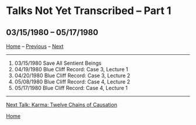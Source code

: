 <a name="0"></a>
# Talks Not Yet Transcribed – Part 1
## 03/15/1980 – 05/17/1980

[Home](index#talks-1) – [Previous](1980-01-20-BlueCliffRecordCase2Lecture2#0) – [Next](1980-07-01-Karma-TwelveChainsOfCausation#0)

---
1. 03/15/1980 Save All Sentient Beings
1. 04/19/1980 Blue Cliff Record: Case 3, Lecture 1
1. 04/20/1980 Blue Cliff Record: Case 3, Lecture 2
1. 05/08/1980 Blue Cliff Record: Case 4, Lecture 2
1. 05/17/1980 Blue Cliff Record: Case 4, Lecture 1

---
[Next Talk: Karma: Twelve Chains of Causation](1980-07-01-Karma-TwelveChainsOfCausation#0)

[Home](index#talks-1)
